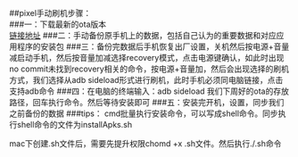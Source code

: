 ##pixel手动刷机步骤：  
###一：下载最新的ota版本  
[链接地址](https://developer.android.com/preview/download-ota)
###二：手动备份原手机上的数据，包括自己认为的重要数据和对应应用程序的安装包
###三：备份完数据后手机恢复出厂设置，关机然后按电源+音量减启动手机，然后按音量加减选择recovery模式，点击电源键确认，如此时出现no commit未找到recovery相关的命令，按电源+音量加，然后会出现选择的刷机方式，我们选择从adb sideload形式进行刷机，此时手机必须同电脑链接，点击支持adb命令
###四：在电脑的终端输入：adb sideload 我们下周好的ota的存放路径，回车执行命令。然后等待安装即可
###五：安装完开机，设置，同步我们之前备份的数据
###tips：
cmd批量执行安装命令，可以写成shell命令。同步执行shell命令的文件为installApks.sh

mac下创建.sh文件后，需要先提升权限chomd +x .sh文件。然后执行./.sh命令

